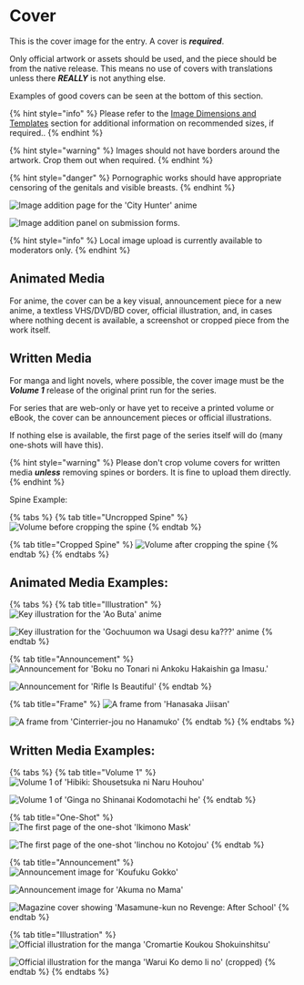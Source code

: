 # Cover

This is the cover image for the entry. A cover is _**required**_.

Only official artwork or assets should be used, and the piece should be from the native release. This means no use of covers with translations unless there _**REALLY**_ is not anything else.

Examples of good covers can be seen at the bottom of this section.

{% hint style="info" %}
Please refer to the [Image Dimensions and Templates](../../before-you-begin/image-dimensions-and-template.md) section for additional information on recommended sizes, if required..
{% endhint %}

{% hint style="warning" %}
Images should not have borders around the artwork. Crop them out when required.
{% endhint %}

{% hint style="danger" %}
Pornographic works should have appropriate censoring of the genitals and visible breasts.
{% endhint %}

![Image addition page for the &apos;City Hunter&apos; anime](../../.gitbook/assets/images.png)

![Image addition panel on submission forms.](../../.gitbook/assets/image_upload_url.png)

{% hint style="info" %}
Local image upload is currently available to moderators only.
{% endhint %}

## Animated Media

For anime, the cover can be a key visual, announcement piece for a new anime, a textless VHS/DVD/BD cover, official illustration, and, in cases where nothing decent is available, a screenshot or cropped piece from the work itself.

## Written Media

For manga and light novels, where possible, the cover image must be the _**Volume 1**_ release of the original print run for the series.

For series that are web-only or have yet to receive a printed volume or eBook, the cover can be announcement pieces or official illustrations.

If nothing else is available, the first page of the series itself will do \(many one-shots will have this\).

{% hint style="warning" %}
Please don't crop volume covers for written media _**unless**_ removing spines or borders. It is fine to upload them directly.
{% endhint %}

Spine Example:

{% tabs %}
{% tab title="Uncropped Spine" %}
![Volume before cropping the spine](../../.gitbook/assets/bad_cover_jump.jpg)
{% endtab %}

{% tab title="Cropped Spine" %}
![Volume after cropping the spine](../../.gitbook/assets/good_cover_jump.jpg)
{% endtab %}
{% endtabs %}

## Animated Media Examples:

{% tabs %}
{% tab title="Illustration" %}
![Key illustration for the &apos;Ao Buta&apos; anime](../../.gitbook/assets/good_cover_ao_buta.jpg)

![Key illustration for the &apos;Gochuumon wa Usagi desu ka???&apos; anime](../../.gitbook/assets/good_cover_gochuu.jpg)
{% endtab %}

{% tab title="Announcement" %}
![Announcement for &apos;Boku no Tonari ni Ankoku Hakaishin ga Imasu.&apos;](../../.gitbook/assets/good_announcement_ankoku.jpg)

![Announcement for &apos;Rifle Is Beautiful&apos;](../../.gitbook/assets/good_announcement_rifle.jpg)
{% endtab %}

{% tab title="Frame" %}
![A frame from &apos;Hanasaka Jiisan&apos;](../../.gitbook/assets/good_frame_hanasaka.jpg)

![A frame from &apos;Cinterrier-jou no Hanamuko&apos;](../../.gitbook/assets/good_frame_cinterrier.jpg)
{% endtab %}
{% endtabs %}

## Written Media Examples:

{% tabs %}
{% tab title="Volume 1" %}
![Volume 1 of &apos;Hibiki: Shousetsuka ni Naru Houhou&apos;](../../.gitbook/assets/good_cover_hibiki.jpg)

![Volume 1 of &apos;Ginga no Shinanai Kodomotachi he&apos;](../../.gitbook/assets/good_cover_ginga.jpg)
{% endtab %}

{% tab title="One-Shot" %}
![The first page of the one-shot &apos;Ikimono Mask&apos;](../../.gitbook/assets/good_cover_ikimono.png)

![The first page of the one-shot &apos;Iinchou no Kotojou&apos;](../../.gitbook/assets/good_cover_iinchou.jpg)
{% endtab %}

{% tab title="Announcement" %}
![Announcement image for &apos;Koufuku Gokko&apos;](../../.gitbook/assets/good_cover_koufuku_announcement.jpg)

![Announcement image for &apos;Akuma no Mama&apos;](../../.gitbook/assets/good_cover_akuma_announcement.jpg)

![Magazine cover showing &apos;Masamune-kun no Revenge: After School&apos;](../../.gitbook/assets/good_cover_masamune_announcement.jpg)
{% endtab %}

{% tab title="Illustration" %}
![Official illustration for the manga &apos;Cromartie Koukou Shokuinshitsu&apos;](../../.gitbook/assets/good_cover_mechazawa_announcement.jpg)

![Official illustration for the manga &apos;Warui Ko demo Ii no&apos; \(cropped\)](../../.gitbook/assets/good_cover_waruiko_announcement.png)
{% endtab %}
{% endtabs %}

